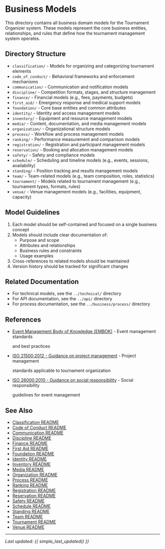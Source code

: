 # Business Models

This directory contains all business domain models for the Tournament Organizer system. These models represent the core
business entities, relationships, and rules that define how the tournament management system operates.

## Directory Structure

- `classification/` - Models for organizing and categorizing tournament elements
- `code_of_conduct/` - Behavioral frameworks and enforcement mechanisms
- `communication/` - Communication and notification models
- `discipline/` - Competition formats, stages, and structure management
- `finance/` - Financial models (e.g., fees, payments, budgets)
- `first_aid/` - Emergency response and medical support models
- `foundation/` - Core base entities and common attributes
- `identity/` - Identity and access management models
- `inventory/` - Equipment and resource management models
- `media/` - Content, documentation, and media management models
- `organization/` - Organizational structure models
- `process/` - Workflow and process management models
- `ranking/` - Performance measurement and comparison models
- `registration/` - Registration and participant management models
- `reservation/` - Booking and allocation management models
- `safety/` - Safety and compliance models
- `schedule/` - Scheduling and timeline models (e.g., events, sessions, availability)
- `standing/` - Position tracking and results management models
- `team/` - Team-related models (e.g., team composition, roles, statistics)
- `tournament/` - Models related to tournament management (e.g., tournament types, formats, rules)
- `venue/` - Venue management models (e.g., facilities, equipment, capacity)

## Model Guidelines

1. Each model should be self-contained and focused on a single business concept
2. Models should include clear documentation of:
   - Purpose and scope
   - Attributes and relationships
   - Business rules and constraints
   - Usage examples
3. Cross-references to related models should be maintained
4. Version history should be tracked for significant changes

## Related Documentation

- For technical models, see the `../technical/` directory
- For API documentation, see the `../api/` directory
- For process documentation, see the `../business/process/` directory

## References

- [Event Management Body of Knowledge (EMBOK)](https://www.embok.org/index.php/embok-model) - Event management standards

  and best practices

- [ISO 21500:2012 - Guidance on project management](https://www.iso.org/standard/50003.html) - Project management

  standards applicable to tournament organization

- [ISO 26000:2010 - Guidance on social responsibility](https://www.iso.org/standard/42546.html) - Social responsibility

  guidelines for event management

## See Also

- [Classification README](classification/README.md)
- [Code of Conduct README](code_of_conduct/README.md)
- [Communication README](communication/README.md)
- [Discipline README](discipline/README.md)
- [Finance README](finance/README.md)
- [First Aid README](first_aid/README.md)
- [Foundation README](foundation/README.md)
- [Identity README](identity/README.md)
- [Inventory README](inventory/README.md)
- [Media README](media/README.md)
- [Organization README](organization/README.md)
- [Process README](process/README.md)
- [Ranking README](ranking/README.md)
- [Registration README](registration/README.md)
- [Reservation README](reservation/README.md)
- [Safety README](safety/README.md)
- [Schedule README](schedule/README.md)
- [Standing README](standing/README.md)
- [Team README](team/README.md)
- [Tournament README](tournament/README.md)
- [Venue README](venue/README.md)

---
*Last updated: {{ simple_last_updated() }}*
